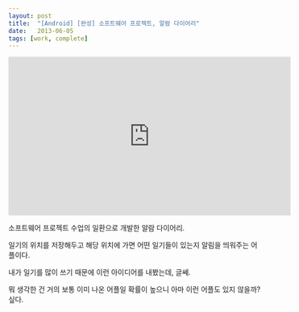 ```yaml
---
layout: post
title:  "[Android] [완성] 소프트웨어 프로젝트, 알람 다이어리"
date:   2013-06-05
tags: [work, complete]
---
```


<iframe width="560" height="315" src="https://www.youtube.com/embed/wNevbq0Jifw" frameborder="0" allowfullscreen></iframe>

소프트웨어 프로젝트 수업의 일환으로 개발한 알람 다이어리.

일기의 위치를 저장해두고 해당 위치에 가면 어떤 일기들이 있는지 알림을 띄워주는 어플이다.

내가 일기를 많이 쓰기 때문에 이런 아이디어를 내봤는데, 글쎄.

뭐 생각한 건 거의 보통 이미 나온 어플일 확률이 높으니 아마 이런 어플도 있지 않을까? 싶다.